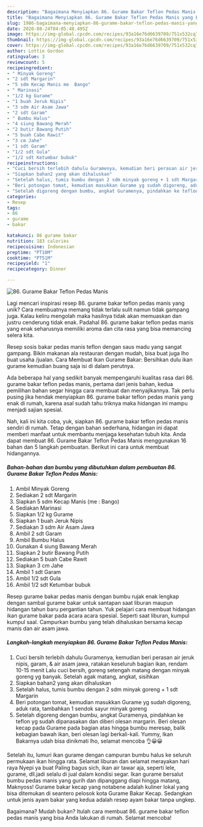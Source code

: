 ```yaml
---
description: "Bagaimana Menyiapkan 86. Gurame Bakar Teflon Pedas Manis yang Enak Banget"
title: "Bagaimana Menyiapkan 86. Gurame Bakar Teflon Pedas Manis yang Enak Banget"
slug: 1986-bagaimana-menyiapkan-86-gurame-bakar-teflon-pedas-manis-yang-enak-banget
date: 2020-08-24T04:05:48.495Z
image: https://img-global.cpcdn.com/recipes/93a16e76d6639709/751x532cq70/86-gurame-bakar-teflon-pedas-manis-foto-resep-utama.jpg
thumbnail: https://img-global.cpcdn.com/recipes/93a16e76d6639709/751x532cq70/86-gurame-bakar-teflon-pedas-manis-foto-resep-utama.jpg
cover: https://img-global.cpcdn.com/recipes/93a16e76d6639709/751x532cq70/86-gurame-bakar-teflon-pedas-manis-foto-resep-utama.jpg
author: Lottie Gordon
ratingvalue: 3
reviewcount: 5
recipeingredient:
- " Minyak Goreng"
- "2 sdt Margarin"
- "5 sdm Kecap Manis me  Bango"
- " Marinasi"
- "1/2 kg Gurame"
- "1 buah Jeruk Nipis"
- "3 sdm Air Asam Jawa"
- "2 sdt Garam"
- " Bumbu Halus"
- "4 siung Bawang Merah"
- "2 butir Bawang Putih"
- "5 buah Cabe Rawit"
- "3 cm Jahe"
- "1 sdt Garam"
- "1/2 sdt Gula"
- "1/2 sdt Ketumbar bubuk"
recipeinstructions:
- "Cuci bersih terlebih dahulu Guramenya, kemudian beri perasan air jeruk nipis, garam, &amp; air asam jawa, ratakan keseluruh bagian ikan, rendam 10-15 menit Lalu cuci bersih, goreng setengah matang dengan minyak goreng yg banyak. Setelah agak matang, angkat, sisihkan"
- "Siapkan bahan2 yang akan dihaluskan"
- "Setelah halus, tumis bumbu dengan 2 sdm minyak goreng + 1 sdt Margarin"
- "Beri potongan tomat, kemudian masukkan Gurame yg sudah digoreng, aduk rata, tambahkan 1 sendok sayur minyak goreng"
- "Setelah digoreng dengan bumbu, angkat Guramenya, pindahkan ke teflon yg sudah dipanasakan dan diberi olesan margarin. Beri olesan kecap pada Gurame pada bagian atas hingga bumbu meresap, balik kebagian bawah ikan, beri olesan lagi berkali-kali. Yummy, Ikan Bakarnya udah bisa dinikmati lho, selamat mencoba 👌😀😀"
categories:
- Resep
tags:
- 86
- gurame
- bakar

katakunci: 86 gurame bakar 
nutrition: 183 calories
recipecuisine: Indonesian
preptime: "PT10M"
cooktime: "PT51M"
recipeyield: "1"
recipecategory: Dinner

---
```



![86. Gurame Bakar Teflon Pedas Manis](https://img-global.cpcdn.com/recipes/93a16e76d6639709/751x532cq70/86-gurame-bakar-teflon-pedas-manis-foto-resep-utama.jpg)

Lagi mencari inspirasi resep 86. gurame bakar teflon pedas manis yang unik? Cara membuatnya memang tidak terlalu sulit namun tidak gampang juga. Kalau keliru mengolah maka hasilnya tidak akan memuaskan dan justru cenderung tidak enak. Padahal 86. gurame bakar teflon pedas manis yang enak seharusnya memiliki aroma dan cita rasa yang bisa memancing selera kita.

Resep sosis bakar pedas manis teflon dengan saus madu yang sangat gampang. Bikin makanan ala restauran dengan mudah, bisa buat juga lho buat usaha /jualan. Cara Membuat Ikan Gurame Bakar: Bersihkan dulu ikan gurame kemudian buang saja isi di dalam perutnya.

Ada beberapa hal yang sedikit banyak mempengaruhi kualitas rasa dari 86. gurame bakar teflon pedas manis, pertama dari jenis bahan, kedua pemilihan bahan segar hingga cara membuat dan menyajikannya. Tak perlu pusing jika hendak menyiapkan 86. gurame bakar teflon pedas manis yang enak di rumah, karena asal sudah tahu triknya maka hidangan ini mampu menjadi sajian spesial.


Nah, kali ini kita coba, yuk, siapkan 86. gurame bakar teflon pedas manis sendiri di rumah. Tetap dengan bahan sederhana, hidangan ini dapat memberi manfaat untuk membantu menjaga kesehatan tubuh kita. Anda dapat membuat 86. Gurame Bakar Teflon Pedas Manis menggunakan 16 bahan dan 5 langkah pembuatan. Berikut ini cara untuk membuat hidangannya.

<!--inarticleads1-->

##### Bahan-bahan dan bumbu yang dibutuhkan dalam pembuatan 86. Gurame Bakar Teflon Pedas Manis:

1. Ambil  Minyak Goreng
1. Sediakan 2 sdt Margarin
1. Siapkan 5 sdm Kecap Manis (me : Bango)
1. Sediakan  Marinasi
1. Siapkan 1/2 kg Gurame
1. Siapkan 1 buah Jeruk Nipis
1. Sediakan 3 sdm Air Asam Jawa
1. Ambil 2 sdt Garam
1. Ambil  Bumbu Halus
1. Gunakan 4 siung Bawang Merah
1. Siapkan 2 butir Bawang Putih
1. Sediakan 5 buah Cabe Rawit
1. Siapkan 3 cm Jahe
1. Ambil 1 sdt Garam
1. Ambil 1/2 sdt Gula
1. Ambil 1/2 sdt Ketumbar bubuk


Resep gurame bakar pedas manis dengan bumbu rujak enak lengkap dengan sambal gurame bakar untuk santapan saat liburan maupun hidangan tahun baru pergantian tahun. Yuk pelajari cara membuat hidangan ikan gurame bakar pada acara acara spesial. Seperti saat liburan, kumpul kumpul saal. Campurkan bumbu yang telah dihaluskan bersama kecap manis dan air asam jawa. 

<!--inarticleads2-->

##### Langkah-langkah menyiapkan 86. Gurame Bakar Teflon Pedas Manis:

1. Cuci bersih terlebih dahulu Guramenya, kemudian beri perasan air jeruk nipis, garam, &amp; air asam jawa, ratakan keseluruh bagian ikan, rendam 10-15 menit Lalu cuci bersih, goreng setengah matang dengan minyak goreng yg banyak. Setelah agak matang, angkat, sisihkan
1. Siapkan bahan2 yang akan dihaluskan
1. Setelah halus, tumis bumbu dengan 2 sdm minyak goreng + 1 sdt Margarin
1. Beri potongan tomat, kemudian masukkan Gurame yg sudah digoreng, aduk rata, tambahkan 1 sendok sayur minyak goreng
1. Setelah digoreng dengan bumbu, angkat Guramenya, pindahkan ke teflon yg sudah dipanasakan dan diberi olesan margarin. Beri olesan kecap pada Gurame pada bagian atas hingga bumbu meresap, balik kebagian bawah ikan, beri olesan lagi berkali-kali. Yummy, Ikan Bakarnya udah bisa dinikmati lho, selamat mencoba 👌😀😀


Setelah itu, lumuri ikan gurame dengan campuran bumbu halus ke seluruh permukaan ikan hingga rata. Selamat liburan dan selamat merayakan hari raya Nyepi ya buat Paling bagus sich, ikan air tawar aja, seperti lele, gurame, dll.jadi selalu di jual dalam kondisi segar. Ikan gurame bersalut bumbu pedas manis yang gurih dan dipanggang diapi hingga matang, Maknyoss! Gurame bakar kecap yang notabene adalah kuliner lokal yang bisa ditemukan di seantero pelosok kota Gurame Bakar Kecap. Sedangkan untuk jenis ayam bakar yang kedua adalah resep ayam bakar tanpa ungkep. 

Bagaimana? Mudah bukan? Itulah cara membuat 86. gurame bakar teflon pedas manis yang bisa Anda lakukan di rumah. Selamat mencoba!
